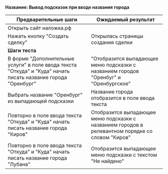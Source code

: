 **Название: Вывод подсказок при вводе названия города** 

**Предварительные шаги** | **Ожидаемый результат**
--- | ---
 Открыть сайт наложка.рф | 
 Нажать кнопку "Создать сделку" | Открылась страницы создания сделки 
**Шаги теста** | 
В форме "Дополнительные услуги" в поле ввода текста "Откуда" и "Куда" начать писать название города  "Оренбург" | "Отобразится выпадающее меню подсказки с названием городов "Оренбуг" и "Оренбургское"
Выбрать название "Оренбург" из выпадающей подсказки | Название города отобразится в поле ввода текста
Повторно в поле ввода текста "Откуда" и "Куда" начать писать название города "Киров" | Отобразится выпадающее меню подсказки с названием городов в релевантном порядке со словом "Киров"
Повторно в поле ввода текста "Откуда" и "Куда" начать писать название города "Лубана" | Отобразится выпадающее меню подсказки с текстом "Не найдено"